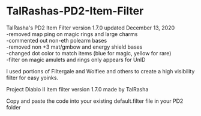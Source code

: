 # TalRashas-PD2-Item-Filter <br>
TalRasha's PD2 Item Filter version 1.7.0 updated December 13, 2020 <br>
-removed map ping on magic rings and large charms <br>
-commented out non-eth polearm bases <br>
-removed non +3 mat/gmbow and energy shield bases <br>
-changed dot color to match items (blue for magic, yellow for rare) <br>
-filter on magic amulets and rings only appears for UnID <br>

I used portions of Filtergale and Wolfiee and others to create a high visibility filter for easy yoinks. <br>

Project Diablo II item filter version 1.7.0 made by TalRasha <br>

Copy and paste the code into your existing default.filter file in your PD2 folder 
